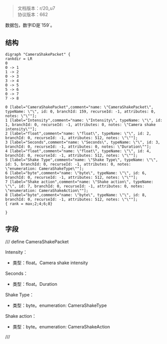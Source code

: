 # <!-- md:samp CameraShakePacket -->

> 文档版本：r/20_u7<br/>协议版本：662

<!-- md:samp CameraShakePacket -->数据包，数字ID是`159`。

## 结构

```viz
digraph "CameraShakePacket" {
rankdir = LR
0
0 -> 1
1 -> 2
0 -> 3
3 -> 4
0 -> 5
5 -> 6
0 -> 7
7 -> 8

0 [label="CameraShakePacket",comment="name: \"CameraShakePacket\", typeName: \"\", id: 0, branchId: 159, recurseId: -1, attributes: 0, notes: \"\""];
1 [label="Intensity",comment="name: \"Intensity\", typeName: \"\", id: 1, branchId: 0, recurseId: -1, attributes: 0, notes: \"Camera shake intensity\""];
2 [label="float",comment="name: \"float\", typeName: \"\", id: 2, branchId: 0, recurseId: -1, attributes: 512, notes: \"\""];
3 [label="Seconds",comment="name: \"Seconds\", typeName: \"\", id: 3, branchId: 0, recurseId: -1, attributes: 0, notes: \"Duration\""];
4 [label="float",comment="name: \"float\", typeName: \"\", id: 4, branchId: 0, recurseId: -1, attributes: 512, notes: \"\""];
5 [label="Shake Type",comment="name: \"Shake Type\", typeName: \"\", id: 5, branchId: 0, recurseId: -1, attributes: 0, notes: \"enumeration: CameraShakeType\""];
6 [label="byte",comment="name: \"byte\", typeName: \"\", id: 6, branchId: 0, recurseId: -1, attributes: 512, notes: \"\""];
7 [label="Shake action",comment="name: \"Shake action\", typeName: \"\", id: 7, branchId: 0, recurseId: -1, attributes: 0, notes: \"enumeration: CameraShakeAction\""];
8 [label="byte",comment="name: \"byte\", typeName: \"\", id: 8, branchId: 0, recurseId: -1, attributes: 512, notes: \"\""];
{ rank = max;2;4;6;8}

}

```

## 字段

/// define
CameraShakePacket

Intensity：<!-- md:samp float -->

- 类型：float。Camera shake intensity

Seconds：<!-- md:samp float -->

- 类型：float。Duration

Shake Type：<!-- md:samp byte -->

- 类型：byte。enumeration: CameraShakeType

Shake action：<!-- md:samp byte -->

- 类型：byte。enumeration: CameraShakeAction


///
